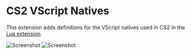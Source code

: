 # CS2 VScript Natives

This extension adds definitions for the VScript natives used in CS2 in the [Lua extension](https://marketplace.visualstudio.com/items?itemName=sumneko.lua).

![Screenshot](https://i.imgur.com/gqlXcvr.png)
![Screenshot](https://i.imgur.com/HkNdD7H.png)